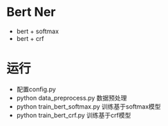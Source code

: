 # Bert Ner
- bert + softmax
- bert + crf

# 运行
- 配置config.py
- python data_preprocess.py 数据预处理
- python train_bert_softmax.py 训练基于softmax模型
- python train_bert_crf.py 训练基于crf模型